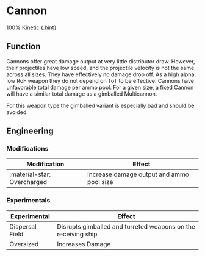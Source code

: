 # Cannon

100% Kinetic
{.hint}

## Function

Cannons offer great damage output at very little distributor draw. However, their projectiles have low speed, and the projectile velocity is not the same across all sizes. They have effectively no damage drop off. As a high alpha, low RoF weapon they do not depend on ToT to be effective. Cannons have unfavorable total damage per ammo pool. For a given size, a fixed Cannon will have a similar total damage as a gimballed Multicannon.

For this weapon type the gimballed variant is especially bad and should be avoided.

## Engineering
### Modifications

|Modification|Effect|
|-|-|
|:material-star: Overcharged|Increase damage output and ammo pool size|

### Experimentals

|Experimental|Effect|
|-|-|
|Dispersal Field|Disrupts gimballed and turreted weapons on the receiving ship|
|Oversized|Increases Damage|
